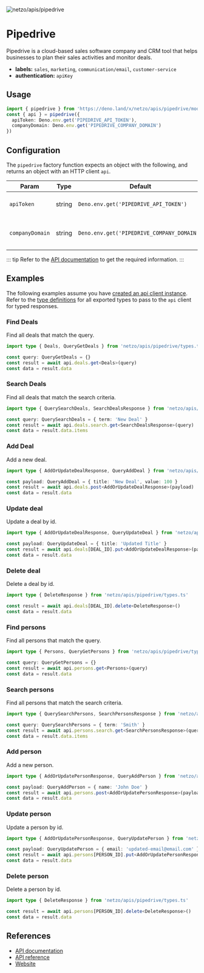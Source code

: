 <img src="https://raw.githubusercontent.com/netzo/netzo/main/assets/apis/pipedrive.svg" alt="netzo/apis/pipedrive" class="mb-5 w-75px">

# Pipedrive

Pipedrive is a cloud-based sales software company and CRM tool that helps businesses to plan their sales activities and monitor deals.

- **labels:** `sales`, `marketing`, `communication/email`, `customer-service`
- **authentication:** `apiKey`

## Usage

```ts
import { pipedrive } from 'https://deno.land/x/netzo/apis/pipedrive/mod.ts'
const { api } = pipedrive({
  apiToken: Deno.env.get('PIPEDRIVE_API_TOKEN'),
  companyDomain: Deno.env.get('PIPEDRIVE_COMPANY_DOMAIN')
})
```

## Configuration

The `pipedrive` factory function expects an object with the following, and returns an object with an HTTP client `api`.

| Param           | Type   | Default                                    | Description                                  |
|-----------------|--------|--------------------------------------------|----------------------------------------------|
| `apiToken`      | string | `Deno.env.get('PIPEDRIVE_API_TOKEN')`      | the API token to use for authentication      |
| `companyDomain` | string | `Deno.env.get('PIPEDRIVE_COMPANY_DOMAIN')` | the company domain to use for authentication |


::: tip Refer to the [API documentation](https://pipedrive.readme.io/docs/getting-started) to get the required information.
:::

## Examples

The following examples assume you have [created an api client instance](#usage). Refer to the [type definitions](https://deno.land/x/netzo/apis/pipedrive/types.ts) for all exported types to pass to the `api` client for typed responses.

### Find Deals

Find all deals that match the query.

```ts
import type { Deals, QueryGetDeals } from 'netzo/apis/pipedrive/types.ts'

const query: QueryGetDeals = {}
const result = await api.deals.get<Deals>(query)
const data = result.data
```

### Search Deals

Find all deals that match the search criteria.

```ts
import type { QuerySearchDeals, SearchDealsResponse } from 'netzo/apis/pipedrive/types.ts'

const query: QuerySearchDeals = { term: 'New Deal' }
const result = await api.deals.search.get<SearchDealsResponse>(query)
const data = result.data.items
```

### Add Deal

Add a new deal.

```ts
import type { AddOrUpdateDealResponse, QueryAddDeal } from 'netzo/apis/pipedrive/types.ts'

const payload: QueryAddDeal = { title: 'New Deal', value: 100 }
const result = await api.deals.post<AddOrUpdateDealResponse>(payload)
const data = result.data
```

### Update deal

Update a deal by id.

```ts
import type { AddOrUpdateDealResponse, QueryUpdateDeal } from 'netzo/apis/pipedrive/types.ts'

const payload: QueryUpdateDeal = { title: 'Updated Title' }
const result = await api.deals[DEAL_ID].put<AddOrUpdateDealResponse>(payload)
const data = result.data
```

### Delete deal

Delete a deal by id.

```ts
import type { DeleteResponse } from 'netzo/apis/pipedrive/types.ts'

const result = await api.deals[DEAL_ID].delete<DeleteResponse>()
const data = result.data
```

### Find persons

Find all persons that match the query.

```ts
import type { Persons, QueryGetPersons } from 'netzo/apis/pipedrive/types.ts'

const query: QueryGetPersons = {}
const result = await api.persons.get<Persons>(query)
const data = result.data
```

### Search persons

Find all persons that match the search criteria.

```ts
import type { QuerySearchPersons, SearchPersonsResponse } from 'netzo/apis/pipedrive/types.ts'

const query: QuerySearchPersons = { term: 'Smith' }
const result = await api.persons.search.get<SearchPersonsResponse>(query)
const data = result.data.items
```

### Add person

Add a new person.

```ts
import type { AddOrUpdatePersonResponse, QueryAddPerson } from 'netzo/apis/pipedrive/types.ts'

const payload: QueryAddPerson = { name: 'John Doe' }
const result = await api.persons.post<AddOrUpdatePersonResponse>(payload)
const data = result.data
```

### Update person

Update a person by id.

```ts
import type { AddOrUpdatePersonResponse, QueryUpdatePerson } from 'netzo/apis/pipedrive/types.ts'

const payload: QueryUpdatePerson = { email: 'updated-email@email.com' }
const result = await api.persons[PERSON_ID].put<AddOrUpdatePersonResponse>(payload)
const data = result.data
```

### Delete person

Delete a person by id.

```ts
import type { DeleteResponse } from 'netzo/apis/pipedrive/types.ts'

const result = await api.persons[PERSON_ID].delete<DeleteResponse>()
const data = result.data
```

## References

- [API documentation](https://pipedrive.readme.io/docs/getting-started)
- [API reference](https://developers.pipedrive.com/docs/api/v1/)
- [Website](https://pipedrive.com/)
